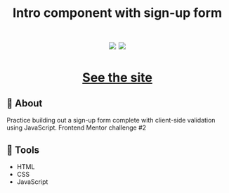 <h1 align='center'>
Intro component with sign-up form
</h1>

<h1 align='center'>
  <img src="https://res.cloudinary.com/dz209s6jk/image/upload/f_auto,q_auto:good,w_900/Challenges/mnmpkjsbvur3xvrydf66.jpg" />
  <img src="https://res.cloudinary.com/dz209s6jk/image/upload/f_auto,q_auto:good,w_900/Challenges/tl9ullre22nsowpqrffh.jpg" />
</h1>
<h1 align='center'><a href="https://ewrtonl.github.io/product-preview-card-component/">See the site</a></h1>

## 📕 About

Practice building out a sign-up form complete with client-side validation using JavaScript.
Frontend Mentor challenge #2

## 🔨 Tools

- HTML
- CSS
- JavaScript